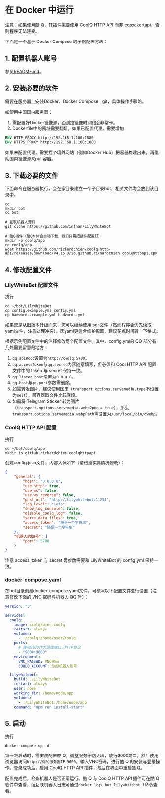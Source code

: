 在 Docker 中运行
===

注意：如果使用酷 Q，其插件需要使用 CoolQ HTTP API 而非 cqsockertapi，否则程序无法连接。

下面是一个基于 Docker Compose 的示例配置方法：

## 1. 配置机器人账号
参见[README.md](https://github.com/infnan/LilyWhiteBot/blob/master/README.md)。

## 2. 安装必要的软件
需要在服务器上安装Docker、Docker Compose、git，具体操作步骤略。

如使用中国国内服务器：
1. 需配置好Docker镜像源，否则拉镜像时网络会非常卡。
2. Dockerfile中的网址需要翻墙。如果已配置代理，需要增加
```Dockerfile
ENV HTTP_PROXY http://192.168.1.100:1080
ENV HTTPS_PROXY http://192.168.1.100:1080
```

如果未配置代理，需要找个墙外网站（例如Docker Hub）把容器构建出来，再借助国内镜像源来pull容器。

## 3. 下载必要的文件
下面命令在服务器执行，会在家目录建立一个子目录bot，相关文件均会放到该目录中。
```
cd
mkdir bot
cd bot

# 互联机器人源码
git clone https://github.com/infnan/LilyWhiteBot

# 酷Q插件（酷Q本体会自动下载，我们只需把插件配置好）
mkdir -p coolq/app
cd coolq/app
wget https://github.com/richardchien/coolq-http-api/releases/download/v4.15.0/io.github.richardchien.coolqhttpapi.cpk
```

## 4. 修改配置文件
### LilyWhiteBot 配置文件
执行
```
cd ~/bot/LilyWhiteBot
cp config.example.yml config.yml
cp badwords.example.yml badwords.yml
```

如果您是从旧版本升级而来，您可以继续使用json文件（然而程序会优先读取yaml文件，注意处理冲突）。因yaml更适合维护配置，建议花点时间转一下格式。

根据示例配置文件中的注释修改两个配置文件。其中，config.yml的 QQ 部分有几处需要留意的地方：

1. `qq.apiRoot`设置为`http://coolq:5700`。
2. `qq.accessToken`与`qq.secret`内容随意填写，但必须和 Cool HTTP API 配置文件中的 token 与 secret 保持一致。
3. `qq.listen.host`设置为`0.0.0.0`。
4. `qq.host`与`qq.port`参数需删除。
5. 如需转发图片，建议使用图床（`transport.options.servemedia.type`不设置为`self`），因容器取文件比较麻烦。
6. 如需将 Telegram Sticker 转为图片（`transport.options.servemedia.webp2png = true`），那么`transport.options.servemedia.webpPath`需设置为`/usr/local/bin/dwebp`。

### CoolQ HTTP API 配置
执行
```
cd ~/bot/coolq/app
mkdir io.github.richardchien.coolqhttpapi
```

创建config.json文件，内容大体如下（请根据实际情况修改）：

```json
{
    "general": {
        "host": "0.0.0.0",
        "use_http": true,
        "use_ws": false,
        "use_ws_reverse": false,
        "post_url": "http://lilywhitebot:11234",
        "log_level": "info",
        "show_log_console": false,
        "disable_coolq_log": false,
        "serve_data_files": true,
        "access_token": "随便一个字符串",
        "secret": "随便一个字符串"
    },
    "机器人的QQ号": {
        "port": 5700
    }
}
```

注意 access\_token 与 secret 两参数需要和 LilyWhiteBot 的 config.yml 保持一致。

### docker-compose.yaml
在bot目录创建docker-compose.yaml文件，可参照以下配置文件进行设置（注意修改下面的 VNC 密码与机器人 QQ 号）：

```yaml
version: "3"

services:
  coolq:
    image: coolq/wine-coolq
    restart: always
    volumes:
      - ./coolq:/home/user/coolq
    ports:
      # 使用9000作为运维端口，HTTP协议
      - "9000:9000"
    environment:
      VNC_PASSWD: VNC密码
      COOLQ_ACCOUNT: 你的机器人账号

  lilywhitebot:
    build: ./LilyWhiteBot
    restart: always
    user: node
    working_dir: /home/node/app
    volumes:
      - ./LilyWhiteBot:/home/node/app
    command: "npm run install-start"
```

## 5. 启动
执行
```
docker-compose up -d
```

第一次启动时，需安装配置酷 Q。调整服务器防火墙，放行9000端口，然后使用浏览器访问`http://你的服务器IP:9000`，输入VNC密码，进行酷 Q 的安装与登录操作。登录成功后，启用 CoolQ HTTP API 插件，然后在界面中重启酷 Q。

配置完成后，检查机器人是否正常运行。酷 Q 与 CoolQ HTTP API 插件可在酷 Q 软件中查看，而互联机器人日志可通过`docker logs bot_lilywhitebot_1`命令查看。

